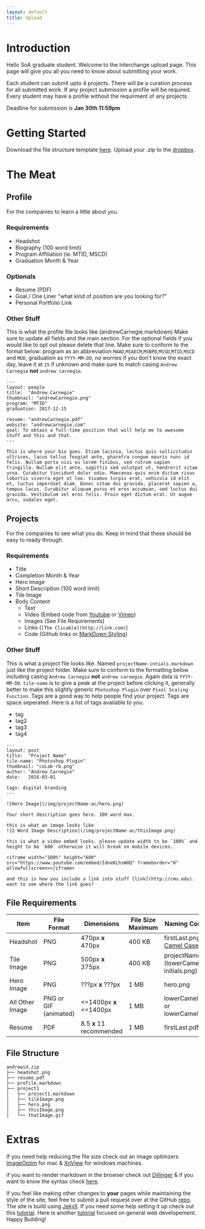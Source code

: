 ```yaml
---
layout: default
title: Upload
---
```

# Introduction

Hello SoA graduate student. Welcome to the Interchange upload page. This page will give you all you need to know about submitting your work.

Each student can submit upto 4 projects. There will be a curation process for all submitted work. If any project submission a profile will be required. Every student may have a profile without the requirment of any projects.

Deadline for submission is **Jan 30th 11:59pm**

# Getting Started

Download the file structure template [here](/img/template.zip).
Upload your .zip to the [dropbox](https://goo.gl/forms/Ia76PNelAHKoNRlx1).

# The Meat

## Profile 

For the companies to learn a little about you.

### Requirements

* Headshot
* Biography (100 word limit)
* Program Affiliation (ie. MTID, MSCD)
* Graduation Month & Year

### Optionals

* Resume (PDF)
* Goal / One Liner "what kind of position are you looking for?"
* Personal Portfolio Link

### Other Stuff

This is what the profile file looks like (andrewCarnegie.markdown)
Make sure to update all fields and the main section. For the optional fields if you would like to opt out please delete that line. Make sure to conform to the format below: program as an abbreviation `MAAD`,`MSAECM`,`MSBPD`,`MSSD`,`MTID`,`MSCD` and `MUD`, graduation as `YYYY-MM-DD`, no worries if you don't know the exact day, leave it at `15` if unknown and make sure to match casing `Andrew Carnegie` **not** `andrew carnegie`.

```
---
layout: people
title:  "Andrew Carnegie"
thumbnail: "andrewCarnegie.png"
program: "MTID"
graduation: 2017-12-15

resume: "andrewCarnegie.pdf"
website: "andrewcarnegie.com"
goal: To obtain a full-time position that will help me to awesome stuff and this and that.
---

This is where your bio goes. Etiam lacinia, lectus quis sollicitudin ultrices, lacus tellus feugiat ante, pharetra congue mauris nunc id felis. Nullam porta nisi eu lorem finibus, sed rutrum sapien fringilla. Nullam elit ante, sagittis sed volutpat ut, hendrerit vitae urna. Curabitur tincidunt dolor odio. Maecenas quis enim dictum risus lobortis viverra eget at leo. Vivamus turpis erat, vehicula id elit et, luctus imperdiet diam. Donec vitae dui gravida, placerat sapien a, tempus lacus. Curabitur aliquam purus et eros accumsan, sed luctus dui gravida. Vestibulum vel eros felis. Proin eget dictum erat. Ut augue arcu, sodales eget.
```

## Projects

For the companies to see what you do. Keep in mind that these should be easy to ready through.

### Requirements

* Title
* Completion Month & Year
* Hero Image
* Short Description (100 word limit)
* Tile Image
* Body Content
  * Text
  * Video (Embed code from [Youtube](https://support.google.com/youtube/answer/171780?hl=en) or [Vimeo](https://help.vimeo.com/hc/en-us/articles/224969968-Embedding-videos-overview))
  * Images (See File Requirements)
  * Links (`[The Clicable](http://link.com)`)
  * Code (Github links or [MarkDown Styling](https://github.com/adam-p/markdown-here/wiki/Markdown-Cheatsheet#code))
  
### Other Stuff

This is what a project file looks like. Named `projectName-intials.markdown` just like the project folder. Make sure to conform to the formatting below including casing `Andrew Carnegie` **not** `andrew carnegie`. Again data is `YYYY-MM-DD`. `tile-name` is to give a peak at the project before clicking it, generally better to make this slightly generic `Photoshop Plugin` over `Pixel Scaling Function`. Tags are a good way to help people find your project. Tags are space seperated. Here is a list of tags available to you.

* tag
* tag2
* tag3
* tag4

```
---
layout: post
title:  "Project Name"
tile-name: "Photoshop Plugin"
thumbnail: "coLab-rb.png"
author: "Andrew Carnegie"
date:   2016-03-01

tags: digital branding
---

![Hero Image](/img/projectName-ac/hero.png)

Your short description goes here. 100 word max.

this is what an image looks like
![2 Word Image Description](/img/projectName-ac/thisImage.png)

this is what a video embed looks. please update width to be `100%` and height to be `600` otherwise it will break on mobile devices.

<iframe width="100%" height="600" src="https://www.youtube.com/embed/IdneKLhsWOQ" frameborder="0" allowfullscreen></iframe>

and this is how you include a link into stuff [link](http://cmu.edu). want to see where the link goes?

```

## File Requirements

| Item           | File Format          | Dimensions               | File Size Maximum | Naming Convension |
| -------------- | -------------------- | ------------------------ | ----------------- | ----------------- |
| Headshot       | PNG                  | 470px **x** 470px        | 400 KB | firstLast.png ([Lower Camel Case](http://wiki.c2.com/?LowerCamelCase))|
| Tile Image     | PNG                  | 500px **x** 375px        | 400 KB | projectName-ab.png (lowerCamelCase-initials.png) |
| Hero Image     | PNG                  | ???px **x** ???px        | 1 MB   | hero.png |
| All Other Image| PNG or GIF (animated)| <=1400px **x** <=1400px  | 1 MB   | lowerCamelCase.png or lowerCamelCase.gif |
| Resume         | PDF                  | 8.5 **x** 11 recommended | 1 MB   | firstLast.pdf |


## File Structure

```
andrewid.zip
├── headshot.png
├── resume.pdf
├── profile.markdown
├── project1
│   ├── project1.markdown
│   ├── tileImage.png
│   ├── hero.png
│   ├── thisImage.png
│   └── thatImage.gif
```

# Extras

If you need help reducing the file size check out an image optimzers [ImageOptim](https://imageoptim.com) for mac & [XnView](http://www.xnview.com/en/) for windows machines.

if you want to render markdown in the browser check out [Dillinger](http://dillinger.io) & if you want to know the syntax check [here](https://github.com/adam-p/markdown-here/wiki/Markdown-Cheatsheet).

If you feel like making other changes to **your** pages while maintaining the style of the site, feel free to submit a pull request over at the GitHub [repo](https://github.com/naher94/interchange). The site is build using [Jekyll](https://jekyllrb.com). If you need some help setting it up check out this [tutorial](https://dzgn.io/wdw.html). Here is another [tutorial](https://scottylabs.org/portfolio/) focused on general web developement. Happy Building! <span class="emoji emoji-party"></span> <span class="emoji emoji-wrench"></span>
